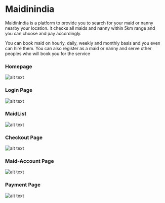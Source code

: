 # Maidinindia
MaidinIndia is a platform to provide you to search for your maid or nanny nearby your location. It checks all maids and nanny within 5km range and you can choose and pay 
accordingly.

You can book maid on hourly, daily, weekly and monthly basis and you even can hire them.
You can also register as a maid or nanny and serve other peoples who will book you for the service

### Homepage
![alt text](https://res.cloudinary.com/maidinindia/image/upload/v1624429243/homepage_h98pfa.png?raw=true)

### Login Page
![alt text](https://res.cloudinary.com/maidinindia/image/upload/v1624429227/login_rvgzqz.png?raw=true)

### MaidList
![alt text](https://res.cloudinary.com/maidinindia/image/upload/v1643345955/imf_delfik.png?raw=true)

### Checkout Page
![alt text](https://res.cloudinary.com/maidinindia/image/upload/v1624429225/checkout_cupmki.png?raw=true)

### Maid-Account Page
![alt text](https://res.cloudinary.com/maidinindia/image/upload/v1624429245/maidaccount_kzdjsz.png?raw=true)

### Payment Page
![alt text](https://res.cloudinary.com/maidinindia/image/upload/v1643345954/payment_q1w5qg.png?raw=true)

